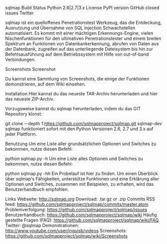 sqlmap
Build Status Python 2.6|2.7|3.x License PyPI version GitHub closed issues Twitter

sqlmap ist ein quelloffenes Penetrationstest Werkzeug, das die Entdeckung, Ausnutzung und Übernahme von SQL injection Schwachstellen automatisiert. Es kommt mit einer mächtigen Erkennungs-Engine, vielen Nischenfunktionen für den ultimativen Penetrationstester und einem breiten Spektrum an Funktionen von Datenbankerkennung, abrufen von Daten aus der Datenbank, zugreifen auf das unterliegende Dateisystem bis hin zur Befehlsausführung auf dem Betriebssystem mit Hilfe von out-of-band Verbindungen.

Screenshots
Screenshot

Du kannst eine Sammlung von Screenshots, die einige der Funktionen demonstrieren, auf dem Wiki einsehen.

Installation
Hier kannst du das neueste TAR-Archiv herunterladen und hier das neueste ZIP-Archiv.

Vorzugsweise kannst du sqlmap herunterladen, indem du das GIT Repository klonst:

git clone --depth 1 https://github.com/sqlmapproject/sqlmap.git sqlmap-dev
sqlmap funktioniert sofort mit den Python Versionen 2.6, 2.7 und 3.x auf jeder Plattform.

Benutzung
Um eine Liste aller grundsätzlichen Optionen und Switches zu bekommen, nutze diesen Befehl:

python sqlmap.py -h
Um eine Liste alles Optionen und Switches zu bekommen, nutze diesen Befehl:

python sqlmap.py -hh
Ein Probelauf ist hier zu finden. Um einen Überblick über sqlmap's Fähigkeiten, unterstütze Funktionen und eine Erklärung aller Optionen und Switches, zusammen mit Beispielen, zu erhalten, wird das Benutzerhandbuch empfohlen.

Links
Webseite: http://sqlmap.org
Download: .tar.gz or .zip
Commits RSS feed: https://github.com/sqlmapproject/sqlmap/commits/master.atom
Problemverfolgung: https://github.com/sqlmapproject/sqlmap/issues
Benutzerhandbuch: https://github.com/sqlmapproject/sqlmap/wiki
Häufig gestellte Fragen (FAQ): https://github.com/sqlmapproject/sqlmap/wiki/FAQ
Twitter: @sqlmap
Demonstrationen: http://www.youtube.com/user/inquisb/videos
Screenshots: https://github.com/sqlmapproject/sqlmap/wiki/Screenshots

